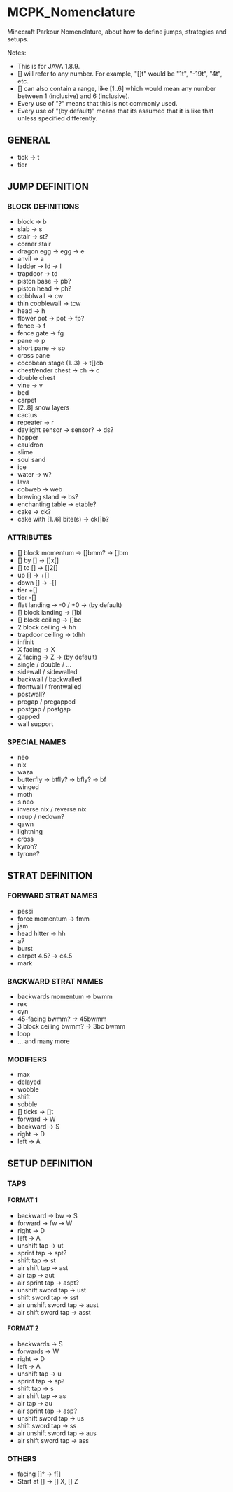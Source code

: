 # MCPK_Nomenclature
Minecraft Parkour Nomenclature, about how to define jumps, strategies and setups.

Notes: 
+ This is for JAVA 1.8.9.
+ [] will refer to any number. For example, "[]t" would be  "1t", "-19t", "4t", etc. 
+ [] can also contain a range, like [1..6] which would mean any number between 1 (inclusive) and 6 (inclusive).
+ Every use of "?" means that this is not commonly used.
+ Every use of "(by default)" means that its assumed that it is like that unless specified differently.

## GENERAL
+ tick -> t
+ tier

## JUMP DEFINITION
### BLOCK DEFINITIONS
+ block -> b
+ slab -> s
+ stair -> st?
+ corner stair
+ dragon egg -> egg -> e
+ anvil -> a
+ ladder -> ld -> l
+ trapdoor -> td
+ piston base -> pb?
+ piston head -> ph?
+ cobblwall -> cw
+ thin cobblewall -> tcw
+ head -> h
+ flower pot -> pot -> fp?
+ fence -> f
+ fence gate -> fg
+ pane -> p
+ short pane -> sp
+ cross pane
+ cocobean stage (1..3) -> t[]cb
+ chest/ender chest -> ch -> c
+ double chest
+ vine -> v
+ bed
+ carpet
+ [2..8] snow layers
+ cactus
+ repeater -> r
+ daylight sensor -> sensor? -> ds?
+ hopper
+ cauldron
+ slime
+ soul sand
+ ice
+ water -> w?
+ lava
+ cobweb -> web
+ brewing stand -> bs?
+ enchanting table -> etable?
+ cake -> ck?
+ cake with [1..6] bite(s) -> ck[]b?

###  ATTRIBUTES

+ [] block momentum -> []bmm? -> []bm
+ [] by [] -> []x[]
+ [] to [] -> []2[]
+ up [] -> +[]
+ down [] -> -[]
+ tier +[]
+ tier -[]
+ flat landing -> -0 / +0 -> (by default)
+ [] block landing -> []bl
+ [] block ceiling -> []bc
+ 2 block ceiling -> hh
+ trapdoor ceiling -> tdhh
+ infinit
+ X facing -> X
+ Z facing -> Z -> (by default)
+ single / double / ...
+ sidewall / sidewalled
+ backwall / backwalled
+ frontwall / frontwalled
+ postwall?
+ pregap / pregapped
+ postgap / postgap
+ gapped
+ wall support

### SPECIAL NAMES
+ neo
+ nix
+ waza
+ butterfly -> btfly? -> bfly? -> bf
+ winged
+ moth
+ s neo
+ inverse nix / reverse nix
+ neup / nedown?
+ qawn
+ lightning
+ cross
+ kyroh?
+ tyrone?

## STRAT DEFINITION
### FORWARD STRAT NAMES
+ pessi
+ force momentum -> fmm
+ jam
+ head hitter -> hh
+ a7
+ burst
+ carpet 4.5? -> c4.5
+ mark

### BACKWARD STRAT NAMES
+ backwards momentum -> bwmm
+ rex
+ cyn
+ 45-facing bwmm? -> 45bwmm
+ 3 block ceiling bwmm? -> 3bc bwmm
+ loop
+ ... and many more

### MODIFIERS
+ max
+ delayed
+ wobble
+ shift
+ sobble
+ [] ticks -> []t
+ forward -> W
+ backward -> S
+ right -> D
+ left -> A

## SETUP DEFINITION
### TAPS
#### FORMAT 1
+ backward -> bw -> S
+ forward -> fw -> W
+ right -> D
+ left -> A
+ unshift tap -> ut
+ sprint tap -> spt?
+ shift tap -> st
+ air shift tap -> ast
+ air tap -> aut
+ air sprint tap -> aspt?
+ unshift sword  tap -> ust
+ shift sword tap -> sst
+ air unshift sword tap -> aust
+ air shift sword tap -> asst

#### FORMAT 2
+ backwards -> S
+ forwards -> W
+ right -> D
+ left -> A
+ unshift tap -> u
+ sprint tap -> sp?
+ shift tap -> s
+ air shift tap -> as
+ air tap -> au
+ air sprint tap -> asp?
+ unshift sword  tap -> us
+ shift sword tap -> ss
+ air unshift sword tap -> aus
+ air shift sword tap -> ass

### OTHERS
+ facing []° -> f[]
+ Start at [] -> [] X, [] Z
